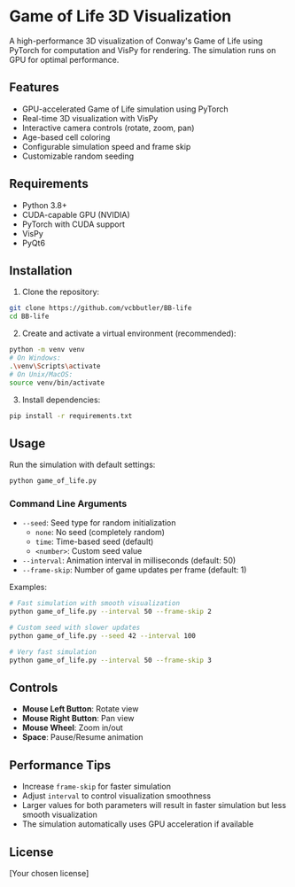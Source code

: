 # Game of Life 3D Visualization

A high-performance 3D visualization of Conway's Game of Life using PyTorch for computation and VisPy for rendering. The simulation runs on GPU for optimal performance.

## Features

- GPU-accelerated Game of Life simulation using PyTorch
- Real-time 3D visualization with VisPy
- Interactive camera controls (rotate, zoom, pan)
- Age-based cell coloring
- Configurable simulation speed and frame skip
- Customizable random seeding

## Requirements

- Python 3.8+
- CUDA-capable GPU (NVIDIA)
- PyTorch with CUDA support
- VisPy
- PyQt6

## Installation

1. Clone the repository:
```bash
git clone https://github.com/vcbbutler/BB-life
cd BB-life
```

2. Create and activate a virtual environment (recommended):
```bash
python -m venv venv
# On Windows:
.\venv\Scripts\activate
# On Unix/MacOS:
source venv/bin/activate
```

3. Install dependencies:
```bash
pip install -r requirements.txt
```

## Usage

Run the simulation with default settings:
```bash
python game_of_life.py
```

### Command Line Arguments

- `--seed`: Seed type for random initialization
  - `none`: No seed (completely random)
  - `time`: Time-based seed (default)
  - `<number>`: Custom seed value
- `--interval`: Animation interval in milliseconds (default: 50)
- `--frame-skip`: Number of game updates per frame (default: 1)

Examples:
```bash
# Fast simulation with smooth visualization
python game_of_life.py --interval 50 --frame-skip 2

# Custom seed with slower updates
python game_of_life.py --seed 42 --interval 100

# Very fast simulation
python game_of_life.py --interval 50 --frame-skip 3
```

## Controls

- **Mouse Left Button**: Rotate view
- **Mouse Right Button**: Pan view
- **Mouse Wheel**: Zoom in/out
- **Space**: Pause/Resume animation

## Performance Tips

- Increase `frame-skip` for faster simulation
- Adjust `interval` to control visualization smoothness
- Larger values for both parameters will result in faster simulation but less smooth visualization
- The simulation automatically uses GPU acceleration if available

## License

[Your chosen license] 